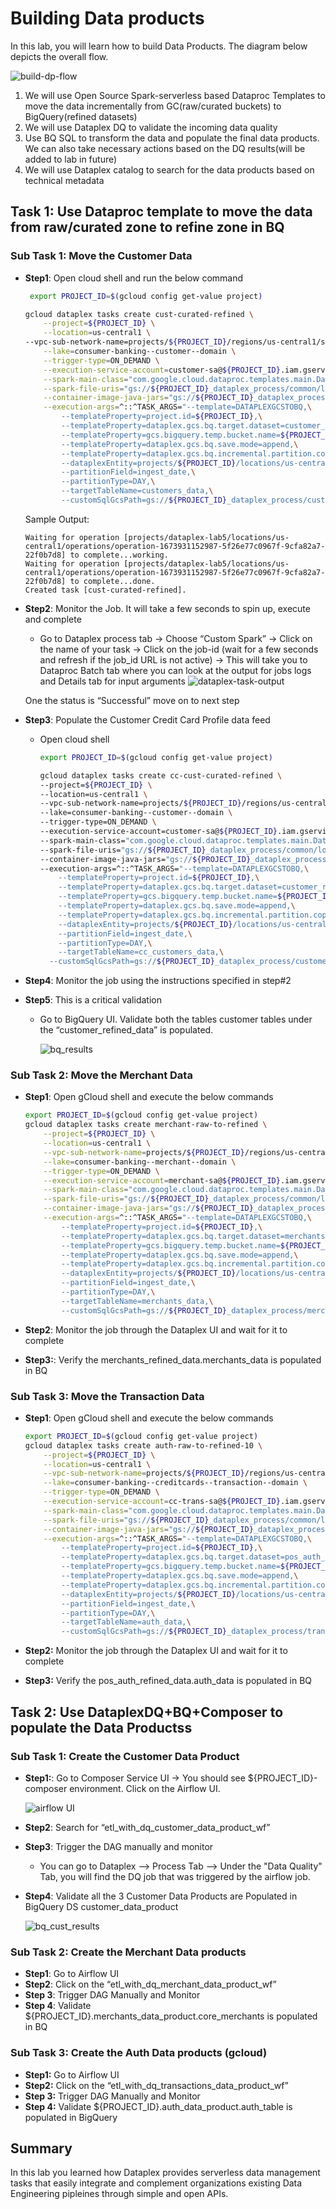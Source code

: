 # Building Data products 

In this lab, you will learn how to build Data Products. The diagram below depicts the overall flow. 

![build-dp-flow](/lab3/resources/imgs/building-dp-flow.png)

1. We will use Open Source Spark-serverless based Dataproc Templates to move the data incrementally from GC(raw/curated buckets) to BigQuery(refined datasets)
2. We will use Dataplex DQ to validate the incoming data quality 
3. Use BQ SQL to transform the data and populate the final data products. We can also take necessary actions based on the DQ results(will be added to lab in future)
4. We will use Dataplex catalog to search for the data products based on technical metadata



## Task 1: Use Dataproc template to move the data from raw/curated zone to refine zone in BQ  

### **Sub Task 1: Move the Customer Data**

- **Step1**: Open cloud shell and run the below command 

    ```bash 
     export PROJECT_ID=$(gcloud config get-value project)

    gcloud dataplex tasks create cust-curated-refined \
        --project=${PROJECT_ID} \
        --location=us-central1 \
    --vpc-sub-network-name=projects/${PROJECT_ID}/regions/us-central1/subnetworks/default \
        --lake=consumer-banking--customer--domain \
        --trigger-type=ON_DEMAND \
        --execution-service-account=customer-sa@${PROJECT_ID}.iam.gserviceaccount.com \
        --spark-main-class="com.google.cloud.dataproc.templates.main.DataProcTemplate" \
        --spark-file-uris="gs://${PROJECT_ID}_dataplex_process/common/log4j-spark-driver-template.properties" \
        --container-image-java-jars="gs://${PROJECT_ID}_dataplex_process/common/dataproc-templates-1.0-SNAPSHOT.jar" \
        --execution-args=^::^TASK_ARGS="--template=DATAPLEXGCSTOBQ,\
            --templateProperty=project.id=${PROJECT_ID},\
            --templateProperty=dataplex.gcs.bq.target.dataset=customer_refined_data,\
            --templateProperty=gcs.bigquery.temp.bucket.name=${PROJECT_ID}_dataplex_temp,\
            --templateProperty=dataplex.gcs.bq.save.mode=append,\
            --templateProperty=dataplex.gcs.bq.incremental.partition.copy=yes,\
            --dataplexEntity=projects/${PROJECT_ID}/locations/us-central1/lakes/consumer-banking--customer--domain/zones/customer-raw-zone/entities/customers_data,\
            --partitionField=ingest_date,\
            --partitionType=DAY,\
            --targetTableName=customers_data,\
            --customSqlGcsPath=gs://${PROJECT_ID}_dataplex_process/customer-source-configs/customercustom.sql"
    ```
    Sample Output: 
    ```Create request issued for: [cust-curated-refined]
    Waiting for operation [projects/dataplex-lab5/locations/us-central1/operations/operation-1673931152987-5f26e77c0967f-9cfa82a7-22f0b7d8] to complete...working.
    Waiting for operation [projects/dataplex-lab5/locations/us-central1/operations/operation-1673931152987-5f26e77c0967f-9cfa82a7-22f0b7d8] to complete...done.
    Created task [cust-curated-refined].
    ```
 - **Step2**: Monitor the Job. It will take a few seconds to spin up, execute and complete 
    - Go to Dataplex process tab → Choose “Custom Spark” → Click on the name of your task → Click on the job-id (wait for a few seconds and refresh if the job_id URL is not active) → This will take you to Dataproc Batch tab where you can look at the output for jobs logs and Details tab for input arguments 
     ![dataplex-task-output](/lab3/resources/imgs/dplx-task-output.png)

     One the status is “Successful” move on to next step
- **Step3**: Populate the Customer Credit Card Profile  data feed 
  - Open cloud shell 

    ```bash 
    export PROJECT_ID=$(gcloud config get-value project)
    
    gcloud dataplex tasks create cc-cust-curated-refined \
    --project=${PROJECT_ID} \
    --location=us-central1 \
    --vpc-sub-network-name=projects/${PROJECT_ID}/regions/us-central1/subnetworks/default \
    --lake=consumer-banking--customer--domain \
    --trigger-type=ON_DEMAND \
    --execution-service-account=customer-sa@${PROJECT_ID}.iam.gserviceaccount.com \
    --spark-main-class="com.google.cloud.dataproc.templates.main.DataProcTemplate" \
    --spark-file-uris="gs://${PROJECT_ID}_dataplex_process/common/log4j-spark-driver-template.properties" \
    --container-image-java-jars="gs://${PROJECT_ID}_dataplex_process/common/dataproc-templates-1.0-SNAPSHOT.jar" \
    --execution-args=^::^TASK_ARGS="--template=DATAPLEXGCSTOBQ,\
        --templateProperty=project.id=${PROJECT_ID},\
        --templateProperty=dataplex.gcs.bq.target.dataset=customer_refined_data,\
        --templateProperty=gcs.bigquery.temp.bucket.name=${PROJECT_ID}_dataplex_temp,\
        --templateProperty=dataplex.gcs.bq.save.mode=append,\
        --templateProperty=dataplex.gcs.bq.incremental.partition.copy=yes,\
        --dataplexEntity=projects/${PROJECT_ID}/locations/us-central1/lakes/consumer-banking--customer--domain/zones/customer-raw-zone/entities/cc_customers_data,\
        --partitionField=ingest_date,\
        --partitionType=DAY,\
        --targetTableName=cc_customers_data,\
      --customSqlGcsPath=gs://${PROJECT_ID}_dataplex_process/customer-source-configs/customercustom.sql"
    ```

- **Step4**: Monitor the job using the instructions specified in step#2

- **Step5**: This is a critical validation 
    - Go to BigQuery UI.  Validate both the tables customer tables under the “customer_refined_data” is populated. 

        ![bq_results](/lab3/resources/imgs/bq_results.png)
### **Sub Task 2: Move the Merchant Data**

- **Step1**: Open gCloud shell and  execute the below commands

    ```bash 
    export PROJECT_ID=$(gcloud config get-value project)
    gcloud dataplex tasks create merchant-raw-to-refined \
        --project=${PROJECT_ID} \
        --location=us-central1 \
        --vpc-sub-network-name=projects/${PROJECT_ID}/regions/us-central1/subnetworks/default \
        --lake=consumer-banking--merchant--domain \
        --trigger-type=ON_DEMAND \
        --execution-service-account=merchant-sa@${PROJECT_ID}.iam.gserviceaccount.com \
        --spark-main-class="com.google.cloud.dataproc.templates.main.DataProcTemplate" \
        --spark-file-uris="gs://${PROJECT_ID}_dataplex_process/common/log4j-spark-driver-template.properties" \
        --container-image-java-jars="gs://${PROJECT_ID}_dataplex_process/common/dataproc-templates-1.0-SNAPSHOT.jar" \
        --execution-args=^::^TASK_ARGS="--template=DATAPLEXGCSTOBQ,\
            --templateProperty=project.id=${PROJECT_ID},\
            --templateProperty=dataplex.gcs.bq.target.dataset=merchants_refined_data,\
            --templateProperty=gcs.bigquery.temp.bucket.name=${PROJECT_ID}_dataplex_temp,\
            --templateProperty=dataplex.gcs.bq.save.mode=append,\
            --templateProperty=dataplex.gcs.bq.incremental.partition.copy=yes,\
            --dataplexEntity=projects/${PROJECT_ID}/locations/us-central1/lakes/consumer-banking--merchant--domain/zones/merchant-raw-zone/entities/merchants_data,\
            --partitionField=ingest_date,\
            --partitionType=DAY,\
            --targetTableName=merchants_data,\
            --customSqlGcsPath=gs://${PROJECT_ID}_dataplex_process/merchant-source-configs/merchantcustom.sql"
    ```
- **Step2**:  Monitor the job through the Dataplex UI and wait for it to complete 
- **Step3:**: Verify the  merchants_refined_data.merchants_data is populated in BQ 


### Sub Task 3: Move the Transaction Data

- **Step1**: Open gCloud shell and  execute the below commands

    ```bash 
    export PROJECT_ID=$(gcloud config get-value project)
    gcloud dataplex tasks create auth-raw-to-refined-10 \
        --project=${PROJECT_ID} \
        --location=us-central1 \
        --vpc-sub-network-name=projects/${PROJECT_ID}/regions/us-central1/subnetworks/default \
        --lake=consumer-banking--creditcards--transaction--domain \
        --trigger-type=ON_DEMAND \
        --execution-service-account=cc-trans-sa@${PROJECT_ID}.iam.gserviceaccount.com \
        --spark-main-class="com.google.cloud.dataproc.templates.main.DataProcTemplate" \
        --spark-file-uris="gs://${PROJECT_ID}_dataplex_process/common/log4j-spark-driver-template.properties" \
        --container-image-java-jars="gs://${PROJECT_ID}_dataplex_process/common/dataproc-templates-1.0-SNAPSHOT.jar" \
        --execution-args=^::^TASK_ARGS="--template=DATAPLEXGCSTOBQ,\
            --templateProperty=project.id=${PROJECT_ID},\
            --templateProperty=dataplex.gcs.bq.target.dataset=pos_auth_refined_data,\
            --templateProperty=gcs.bigquery.temp.bucket.name=${PROJECT_ID}_dataplex_temp,\
            --templateProperty=dataplex.gcs.bq.save.mode=append,\
            --templateProperty=dataplex.gcs.bq.incremental.partition.copy=yes,\
            --dataplexEntity=projects/${PROJECT_ID}/locations/us-central1/lakes/consumer-banking--creditcards--transaction--domain/zones/authorizations-raw-zone/entities/auth_data,\
            --partitionField=ingest_date,\
            --partitionType=DAY,\
            --targetTableName=auth_data,\
            --customSqlGcsPath=gs://${PROJECT_ID}_dataplex_process/transactions-source-configs/transcustom.sql"
    ```

- **Step2:** Monitor the job through the Dataplex UI and wait for it to complete 
- **Step3:** Verify the pos_auth_refined_data.auth_data is populated in BQ 


## Task 2: Use DataplexDQ+BQ+Composer to populate the Data Productss 


### **Sub Task 1: Create the Customer Data Product**
- **Step1:**: Go to Composer Service UI → You should see ${PROJECT_ID}-composer environment. Click on the Airflow UI.

    ![airflow UI](/lab3/resources/imgs/airflow-ui.png)

- **Step2**: Search for  “etl_with_dq_customer_data_product_wf”
- **Step3**: Trigger the DAG manually and monitor
    - You can go to Dataplex --> Process Tab --> Under the "Data Quality" Tab, you will find the DQ job that was triggered by the airflow job.  

- **Step4**: Validate all the 3 Customer Data Products are Populated in BigQuery DS customer_data_product

    ![bq_cust_results](/lab3/resources/imgs/bq_cust_results.png)


### **Sub Task 2: Create the Merchant Data products**

- **Step1**: Go to Airflow UI
- **Step2**: Click on the “etl_with_dq_merchant_data_product_wf”
- **Step 3**: Trigger DAG Manually and Monitor
- **Step 4**: Validate ${PROJECT_ID}.merchants_data_product.core_merchants is populated in BQ

### **Sub Task 3: Create the Auth Data products (gcloud)**

- **Step1:** Go to Airflow UI 
- **Step2:** Click on the “etl_with_dq_transactions_data_product_wf”
- **Step 3:** Trigger DAG Manually and Monitor
- **Step 4:** Validate ${PROJECT_ID}.auth_data_product.auth_table is populated in BigQuery  


## Summary
In this lab you learned how Dataplex provides serverless data management tasks that easily integrate and complement organizations existing Data Engineering pipleines through simple and open APIs.  